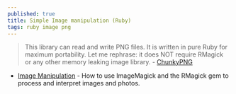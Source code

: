 ```yaml
---
published: true
title: Simple Image manipulation (Ruby)
tags: ruby image png
---
```

> This library can read and write PNG files. It is written in pure Ruby for maximum portability. Let me rephrase: it does NOT require RMagick or any other memory leaking image library. - [ChunkyPNG](https://chunkypng.com/)

- [Image Manipulation](http://ruby.bastardsbook.com/chapters/image-manipulation/) - How to use ImageMagick and the RMagick gem to process and interpret images and photos.